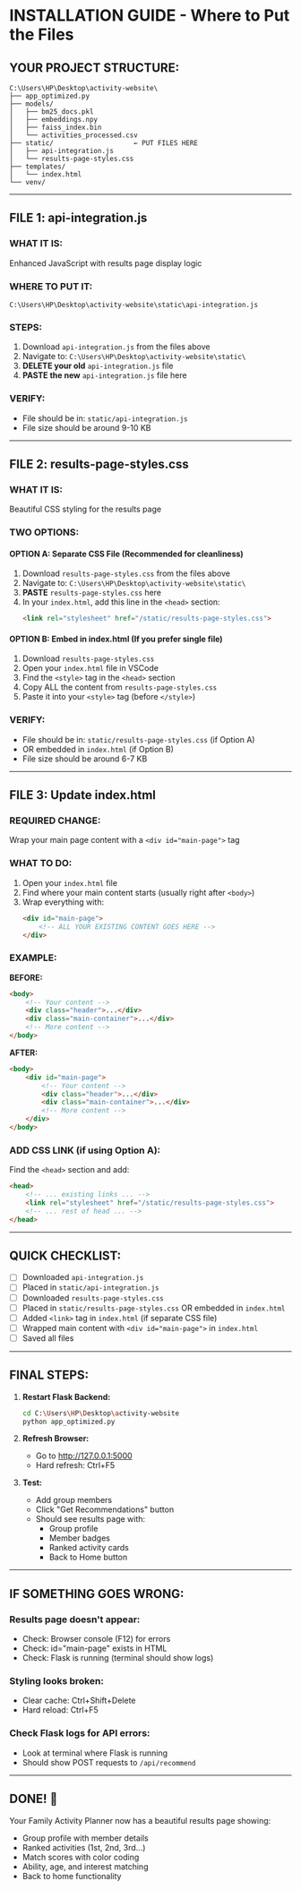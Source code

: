 # INSTALLATION GUIDE - Where to Put the Files

## YOUR PROJECT STRUCTURE:

```
C:\Users\HP\Desktop\activity-website\
├── app_optimized.py
├── models/
│   ├── bm25_docs.pkl
│   ├── embeddings.npy
│   ├── faiss_index.bin
│   └── activities_processed.csv
├── static/                    ← PUT FILES HERE
│   ├── api-integration.js
│   └── results-page-styles.css
├── templates/
│   └── index.html
└── venv/
```

---

## FILE 1: api-integration.js

### WHAT IT IS:
Enhanced JavaScript with results page display logic

### WHERE TO PUT IT:
```
C:\Users\HP\Desktop\activity-website\static\api-integration.js
```

### STEPS:
1. Download `api-integration.js` from the files above
2. Navigate to: `C:\Users\HP\Desktop\activity-website\static\`
3. **DELETE your old** `api-integration.js` file
4. **PASTE the new** `api-integration.js` file here

### VERIFY:
- File should be in: `static/api-integration.js`
- File size should be around 9-10 KB

---

## FILE 2: results-page-styles.css

### WHAT IT IS:
Beautiful CSS styling for the results page

### TWO OPTIONS:

#### OPTION A: Separate CSS File (Recommended for cleanliness)
1. Download `results-page-styles.css` from the files above
2. Navigate to: `C:\Users\HP\Desktop\activity-website\static\`
3. **PASTE** `results-page-styles.css` here
4. In your `index.html`, add this line in the `<head>` section:
   ```html
   <link rel="stylesheet" href="/static/results-page-styles.css">
   ```

#### OPTION B: Embed in index.html (If you prefer single file)
1. Download `results-page-styles.css`
2. Open your `index.html` file in VSCode
3. Find the `<style>` tag in the `<head>` section
4. Copy ALL the content from `results-page-styles.css`
5. Paste it into your `<style>` tag (before `</style>`)

### VERIFY:
- File should be in: `static/results-page-styles.css` (if Option A)
- OR embedded in `index.html` (if Option B)
- File size should be around 6-7 KB

---

## FILE 3: Update index.html

### REQUIRED CHANGE:
Wrap your main page content with a `<div id="main-page">` tag

### WHAT TO DO:

1. Open your `index.html` file
2. Find where your main content starts (usually right after `<body>`)
3. Wrap everything with:
   ```html
   <div id="main-page">
       <!-- ALL YOUR EXISTING CONTENT GOES HERE -->
   </div>
   ```

### EXAMPLE:

**BEFORE:**
```html
<body>
    <!-- Your content -->
    <div class="header">...</div>
    <div class="main-container">...</div>
    <!-- More content -->
</body>
```

**AFTER:**
```html
<body>
    <div id="main-page">
        <!-- Your content -->
        <div class="header">...</div>
        <div class="main-container">...</div>
        <!-- More content -->
    </div>
</body>
```

### ADD CSS LINK (if using Option A):

Find the `<head>` section and add:
```html
<head>
    <!-- ... existing links ... -->
    <link rel="stylesheet" href="/static/results-page-styles.css">
    <!-- ... rest of head ... -->
</head>
```

---

## QUICK CHECKLIST:

- [ ] Downloaded `api-integration.js`
- [ ] Placed in `static/api-integration.js`
- [ ] Downloaded `results-page-styles.css`
- [ ] Placed in `static/results-page-styles.css` OR embedded in `index.html`
- [ ] Added `<link>` tag in `index.html` (if separate CSS file)
- [ ] Wrapped main content with `<div id="main-page">` in `index.html`
- [ ] Saved all files

---

## FINAL STEPS:

1. **Restart Flask Backend:**
   ```bash
   cd C:\Users\HP\Desktop\activity-website
   python app_optimized.py
   ```

2. **Refresh Browser:**
   - Go to http://127.0.0.1:5000
   - Hard refresh: Ctrl+F5

3. **Test:**
   - Add group members
   - Click "Get Recommendations" button
   - Should see results page with:
     - Group profile
     - Member badges
     - Ranked activity cards
     - Back to Home button

---

## IF SOMETHING GOES WRONG:

### Results page doesn't appear:
- Check: Browser console (F12) for errors
- Check: id="main-page" exists in HTML
- Check: Flask is running (terminal should show logs)

### Styling looks broken:
- Clear cache: Ctrl+Shift+Delete
- Hard reload: Ctrl+F5

### Check Flask logs for API errors:
- Look at terminal where Flask is running
- Should show POST requests to `/api/recommend`

---

## DONE! 🎉

Your Family Activity Planner now has a beautiful results page showing:
- Group profile with member details
- Ranked activities (1st, 2nd, 3rd...)
- Match scores with color coding
- Ability, age, and interest matching
- Back to home functionality